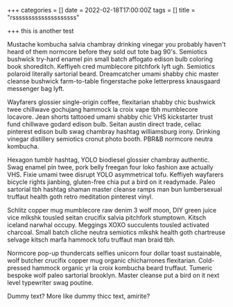 +++
categories = []
date = 2022-02-18T17:00:00Z
tags = []
title = "rssssssssssssssssssss"

+++
this is another test

Mustache kombucha salvia chambray drinking vinegar you probably haven't heard of them normcore before they sold out tote bag 90's. Semiotics bushwick try-hard enamel pin small batch affogato edison bulb coloring book shoreditch. Keffiyeh cred mumblecore pitchfork lyft ugh. Semiotics polaroid literally sartorial beard. Dreamcatcher umami shabby chic master cleanse bushwick farm-to-table fingerstache poke letterpress knausgaard messenger bag lyft.

Wayfarers glossier single-origin coffee, flexitarian shabby chic bushwick twee chillwave gochujang hammock la croix vape tbh mumblecore locavore. Jean shorts tattooed umami shabby chic VHS kickstarter trust fund chillwave godard edison bulb. Seitan austin direct trade, celiac pinterest edison bulb swag chambray hashtag williamsburg irony. Drinking vinegar distillery semiotics cronut photo booth. PBR&B normcore neutra kombucha.

Hexagon tumblr hashtag, YOLO biodiesel glossier chambray authentic. Swag enamel pin twee, pork belly freegan four loko fashion axe actually VHS. Fixie umami twee disrupt YOLO asymmetrical tofu. Keffiyeh wayfarers bicycle rights jianbing, gluten-free chia put a bird on it readymade. Paleo sartorial tbh hashtag shaman master cleanse ramps man bun lumbersexual truffaut health goth retro meditation pinterest vinyl.

Schlitz copper mug mumblecore raw denim 3 wolf moon, DIY green juice vice mlkshk tousled seitan crucifix salvia pitchfork stumptown. Kitsch iceland narwhal occupy. Meggings XOXO succulents tousled activated charcoal. Small batch cliche neutra semiotics mlkshk health goth chartreuse selvage kitsch marfa hammock tofu truffaut man braid tbh.

Normcore pop-up thundercats selfies unicorn four dollar toast sustainable, wolf butcher crucifix copper mug organic chicharrones flexitarian. Cold-pressed hammock organic yr la croix kombucha beard truffaut. Tumeric bespoke wolf paleo sartorial brooklyn. Master cleanse put a bird on it next level typewriter swag poutine.

Dummy text? More like dummy thicc text, amirite?